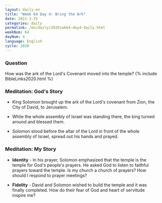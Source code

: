 ```yaml
---
layout: daily-en
title: "Week 64 Day 4: Bring the Ark"
date: 2021-3-25 
categories: daily
permalink: /en/daily/2020/wk64-day4-daily.html
weekNum: 64
dayNum: 4
language: English
cycle: 2020
---
```


### Question     
How was the ark of the Lord's Covenant moved into the temple?
{% include BibleLinks2020.html %} 

### Meditation: God's Story   
+ King Solomon brought up the ark of the Lord's covenant from Zion, the City of David, to Jerusalem. 

+ While the whole assembly of Israel was standing there, the king turned around and blessed them. 

+ Solomon stood before the altar of the Lord in front of the whole assembly of Israel, spread out his hands and prayed. 

### Meditation: My Story   
+ **Identity** - In his prayer, Solomon emphasized that the temple is the temple for God's people's prayers. He asked God to listen to faithful prayers toward the temple. Is my church a church of prayers? How should I respond to prayer meetings? 

+ **Fidelity** - David and Solomon wished to build the temple and it was finally completed. How do their fear of God and heart of servitude inspire me? 